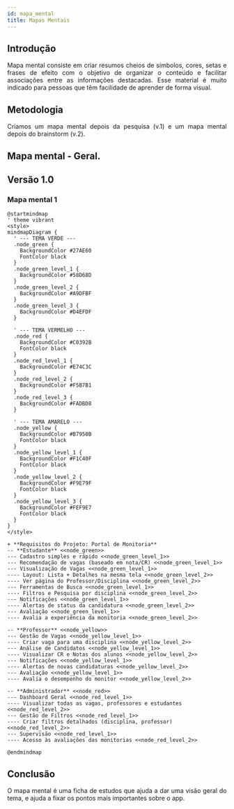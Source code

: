 ```yaml
---
id: mapa_mental
title: Mapas Mentais
---
```

 
## Introdução
 
<p align = "justify">
Mapa mental consiste em criar resumos cheios de símbolos, cores, setas e frases de efeito com o objetivo de organizar o conteúdo e facilitar associações entre as informações destacadas. Esse material é muito indicado para pessoas que têm facilidade de aprender de forma visual.
</p>
 
## Metodologia
 
<p align = "justify">
Criamos um mapa mental depois da pesquisa (v.1) e um mapa mental depois do brainstorm (v.2).
</p>
 
## Mapa mental - Geral.
 
## Versão 1.0
 
### Mapa mental 1
 
```puml
@startmindmap
' theme vibrant
<style>
mindmapDiagram {
  ' --- TEMA VERDE ---
  .node_green {
    BackgroundColor #27AE60
    FontColor black
  }
  .node_green_level_1 {
    BackgroundColor #58D68D
  }
  .node_green_level_2 {
    BackgroundColor #A9DFBF
  }
  .node_green_level_3 {
    BackgroundColor #D4EFDF
  }

  ' --- TEMA VERMELHO ---
  .node_red {
    BackgroundColor #C0392B
    FontColor black
  }
  .node_red_level_1 {
    BackgroundColor #E74C3C
  }
  .node_red_level_2 {
    BackgroundColor #F5B7B1
  }
  .node_red_level_3 {
    BackgroundColor #FADBD8
  }

  ' --- TEMA AMARELO ---
  .node_yellow {
    BackgroundColor #B7950B
    FontColor black
  }
  .node_yellow_level_1 {
    BackgroundColor #F1C40F
    FontColor black
  }
  .node_yellow_level_2 {
    BackgroundColor #F9E79F
    FontColor black
  }
  .node_yellow_level_3 {
    BackgroundColor #FEF9E7
    FontColor black
  }
}
</style>

+ **Requisitos do Projeto: Portal de Monitoria**
-- **Estudante** <<node_green>>
--- Cadastro simples e rápido <<node_green_level_1>>
--- Recomendação de vagas (baseado em nota/CR) <<node_green_level_1>>
--- Visualização de Vagas <<node_green_level_1>>
---- Layout: Lista + Detalhes na mesma tela <<node_green_level_2>>
---- Ver página do Professor/Disciplina <<node_green_level_2>>
--- Ferramentas de Busca <<node_green_level_1>>
---- Filtros e Pesquisa por disciplina <<node_green_level_2>>
--- Notificações <<node_green_level_1>>
---- Alertas de status da candidatura <<node_green_level_2>>
--- Avaliação <<node_green_level_1>>
---- Avalia a experiência da monitoria <<node_green_level_2>>

-- **Professor** <<node_yellow>>
--- Gestão de Vagas <<node_yellow_level_1>>
---- Criar vaga para uma disciplina <<node_yellow_level_2>>
--- Análise de Candidatos <<node_yellow_level_1>>
---- Visualizar CR e Notas dos alunos <<node_yellow_level_2>>
--- Notificações <<node_yellow_level_1>>
---- Alertas de novas candidaturas <<node_yellow_level_2>>
--- Avaliação <<node_yellow_level_1>>
---- Avalia o desempenho do monitor <<node_yellow_level_2>>

-- **Administrador** <<node_red>>
--- Dashboard Geral <<node_red_level_1>>
---- Visualizar todas as vagas, professores e estudantes <<node_red_level_2>>
--- Gestão de Filtros <<node_red_level_1>>
---- Criar filtros detalhados (disciplina, professor) <<node_red_level_2>>
--- Supervisão <<node_red_level_1>>
---- Acesso às avaliações das monitorias <<node_red_level_2>>

@endmindmap
```
 
 
## Conclusão
 
<p align = "justify">
O mapa mental é uma ficha de estudos que ajuda a dar uma visão geral do tema, e ajuda a fixar os pontos mais importantes sobre o app.
</p>


